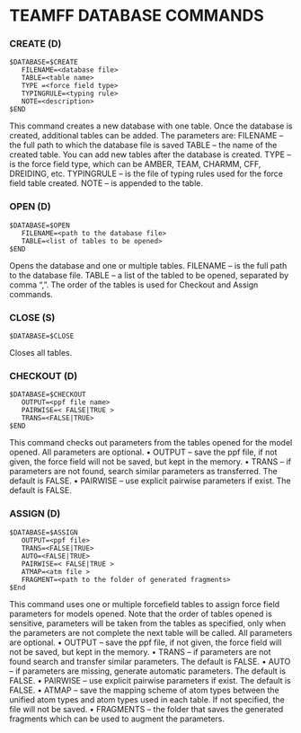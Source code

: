 # TEAMFF DATABASE COMMANDS

### CREATE (D)
```
$DATABASE=$CREATE
   FILENAME=<database file>
   TABLE=<table name>
   TYPE =<force field type>
   TYPINGRULE=<typing rule>
   NOTE=<description>
$END
```
This command creates a new database with one table. Once the database is created, additional tables can be added. 
The parameters are:
FILENAME – the full path to which the database file is saved
TABLE – the name of the created table. You can add new tables after the database is created. 
TYPE – is the force field type, which can be AMBER, TEAM, CHARMM, CFF, DREIDING, etc.
TYPINGRULE – is the file of typing rules used for the force field table created.
NOTE – is appended to the table.

### OPEN (D)
```
$DATABASE=$OPEN
   FILENAME=<path to the database file>
   TABLE=<list of tables to be opened>
$END
```
Opens the database and one or multiple tables. 
FILENAME – is the full path to the database file. 
TABLE – a list of the tabled to be opened, separated by comma “,”. The order of the tables is used for Checkout and Assign commands.

### CLOSE (S)
```
$DATABASE=$CLOSE
```
Closes all tables.

### CHECKOUT (D)
```
$DATABASE=$CHECKOUT
   OUTPUT=<ppf file name>
   PAIRWISE=< FALSE|TRUE >
   TRANS=<FALSE|TRUE>
$END
```
This command checks out parameters from the tables opened for the model opened. 
All parameters are optional. 
•	OUTPUT – save the ppf file, if not given, the force field will not be saved, but kept in the memory.
•	TRANS – if parameters are not found, search similar parameters as transferred. The default is FALSE. 
•	PAIRWISE – use explicit pairwise parameters if exist. The default is FALSE.

### ASSIGN (D)
```
$DATABASE=$ASSIGN
   OUTPUT=<ppf file>
   TRANS=<FALSE|TRUE>
   AUTO=<FALSE|TRUE>
   PAIRWISE=< FALSE|TRUE >
   ATMAP=<atm file >
   FRAGMENT=<path to the folder of generated fragments>
$End
```
This command uses one or multiple forcefield tables to assign force field parameters for models opened. Note that the order of tables opened is sensitive, parameters will be taken from the tables as specified, only when the parameters are not complete the next table will be called. 
All parameters are optional. 
•	OUTPUT – save the ppf file, if not given, the force field will not be saved, but kept in the memory.
•	TRANS – if parameters are not found search and transfer similar parameters. The default is FALSE. 
•	AUTO – if parameters are missing, generate automatic parameters. The default is FALSE.
•	PAIRWISE – use explicit pairwise parameters if exist. The default is FALSE.
•	ATMAP – save the mapping scheme of atom types between the unified atom types and atom types used in each table. If not specified, the file will not be saved.
•	FRAGMENTS – the folder that saves the generated fragments which can be used to augment the parameters.
